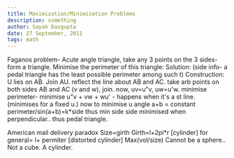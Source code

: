 ```yaml
---
title: Maximization/Minimization Problems
description: something
author: Sayak Dasgupta
date: 27 September, 2011
tags: math
---
```


Faganos problem-
Acute angle triangle, take any 3 points on the 3 sides- form a triangle. Minimise the perimeter of this triangle:
Solution: (side info- a pedal triangle has the least possible perimeter among such t)
Construction: U lies on AB. Join AU. reflect the line about AB and AC. take arb points on both sides AB and AC (v and w), join.
now, uv=u"v, uw=u'w.
minimise perimeter- minimise u"v + vw + wu' - happens when it's a st line. (minimises for a fixed u.)
now to minimise u
angle a+b = constant
perimeter/sin(a+b)=k*side
thus min side
side minimised when perpendicular..
thus pedal triangle.

American mail delivery paradox
Size=girth
Girth=l+2pi*r [cylinder]
for general= l+ permiter [distorted cylinder]
Max(vol/size)
Cannot be a sphere..
Not a cube.
A cylinder.
